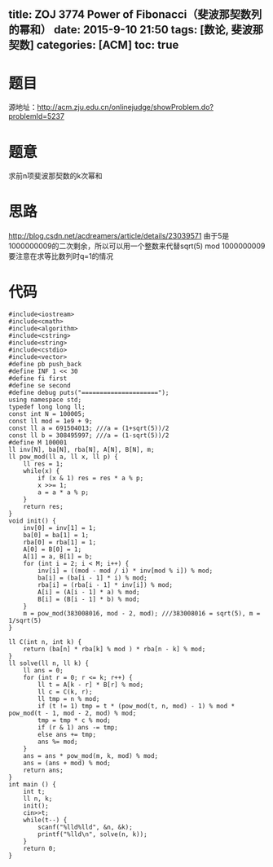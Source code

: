title: ZOJ 3774 Power of Fibonacci（斐波那契数列的幂和）
date: 2015-9-10 21:50
tags: [数论, 斐波那契数]
categories: [ACM]
toc: true
---
# 题目	
源地址：http://acm.zju.edu.cn/onlinejudge/showProblem.do?problemId=5237

# 题意
求前n项斐波那契数的k次幂和

# 思路
http://blog.csdn.net/acdreamers/article/details/23039571
由于5是1000000009的二次剩余，所以可以用一个整数来代替sqrt(5) mod 1000000009
要注意在求等比数列时q=1的情况

<!--more-->

# 代码
```
#include<iostream>
#include<cmath>
#include<algorithm>
#include<cstring>
#include<string>
#include<cstdio>
#include<vector>
#define pb push_back
#define INF 1 << 30
#define fi first
#define se second
#define debug puts("=====================");
using namespace std;
typedef long long ll;
const int N = 100005;
const ll mod = 1e9 + 9;
const ll a = 691504013; ///a = (1+sqrt(5))/2
const ll b = 308495997; ///a = (1-sqrt(5))/2
#define M 100001
ll inv[N], ba[N], rba[N], A[N], B[N], m;
ll pow_mod(ll a, ll x, ll p) {
    ll res = 1;
    while(x) {
        if (x & 1) res = res * a % p;
        x >>= 1;
        a = a * a % p;
    }
    return res;
}
void init() {
    inv[0] = inv[1] = 1;
    ba[0] = ba[1] = 1;
    rba[0] = rba[1] = 1;
    A[0] = B[0] = 1;
    A[1] = a, B[1] = b;
    for (int i = 2; i < M; i++) {
        inv[i] = ((mod - mod / i) * inv[mod % i]) % mod;
        ba[i] = (ba[i - 1] * i) % mod;
        rba[i] = (rba[i - 1] * inv[i]) % mod;
        A[i] = (A[i - 1] * a) % mod;
        B[i] = (B[i - 1] * b) % mod;
    }
    m = pow_mod(383008016, mod - 2, mod); ///383008016 = sqrt(5), m = 1/sqrt(5)
}

ll C(int n, int k) {
    return (ba[n] * rba[k] % mod ) * rba[n - k] % mod;
}
ll solve(ll n, ll k) {
    ll ans = 0;
    for (int r = 0; r <= k; r++) {
        ll t = A[k - r] * B[r] % mod;
        ll c = C(k, r);
        ll tmp = n % mod;
        if (t != 1) tmp = t * (pow_mod(t, n, mod) - 1) % mod * pow_mod(t - 1, mod - 2, mod) % mod;
        tmp = tmp * c % mod;
        if (r & 1) ans -= tmp;
        else ans += tmp;
        ans %= mod;
    }
    ans = ans * pow_mod(m, k, mod) % mod;
    ans = (ans + mod) % mod;
    return ans;
}
int main () {
    int t;
    ll n, k;
    init();
    cin>>t;
    while(t--) {
        scanf("%lld%lld", &n, &k);
        printf("%lld\n", solve(n, k));
    }
    return 0;
}
```
